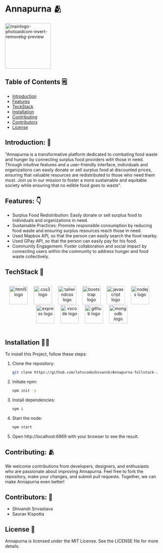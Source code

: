 # Annapurna 🫂

<img src="https://github.com/letscodeshivansh/Annapurna-fullstack-/assets/125864444/87a854b0-8616-4ecd-9136-7a6f42ff3208" alt="mainlogo-photoaidcom-invert-removebg-preview" width="150"/>


## Table of Contents 🗒️

- [Introduction](#introduction)
- [Features](#features)
- [TeckStack](#techstack)
- [Installation](#installation)
- [Contributing](#contributing)
- [Contributors](#contributors)
- [License](#license)

## Introduction: 🤞

"Annapurna is a transformative platform dedicated to combating food waste and hunger by connecting surplus food providers with those in need. Through intuitive features and a user-friendly interface, individuals and organizations can easily donate or sell surplus food at discounted prices, ensuring that valuable resources are redistributed to those who need them most. Join us in our mission to foster a more sustainable and equitable society while ensuring that no edible food goes to waste".
<br>

## Features: 👇

- Surplus Food Redistribution: Easily donate or sell surplus food to individuals and organizations in need.
- Sustainable Practices: Promote responsible consumption by reducing food waste and ensuring surplus resources reach those in need.
- Used Mapbox API, so that the person can easily search the food nearby.
- Used GPay API, so that the person can easily pay for his food.
- Community Engagement: Foster collaboration and social impact by connecting users within the community to address hunger and food waste collectively.

## TechStack 🤖
<br>
<div align="center">
  <img src="https://cdn.jsdelivr.net/gh/devicons/devicon/icons/html5/html5-original.svg" height="60" alt="html5 logo"  />
  <img width="12" />
  <img src="https://cdn.jsdelivr.net/gh/devicons/devicon/icons/css3/css3-original.svg" height="60" alt="css3 logo"  />
  <img width="12" />
  <img src="https://cdn.jsdelivr.net/gh/devicons/devicon/icons/tailwindcss/tailwindcss-original-wordmark.svg" height="60" alt="tailwindcss logo"  />
  <img width="12" />
  <img src="https://cdn.jsdelivr.net/gh/devicons/devicon/icons/bootstrap/bootstrap-original.svg" height="60" alt="bootstrap logo"  />
  <img width="12" />
  <img src="https://cdn.jsdelivr.net/gh/devicons/devicon/icons/javascript/javascript-original.svg" height="60" alt="javascript logo"  />
  <img width="12" />
  <img src="https://cdn.jsdelivr.net/gh/devicons/devicon/icons/nodejs/nodejs-original.svg" height="60" alt="nodejs logo"  />
  <img width="12" />
  <img src="https://cdn.jsdelivr.net/gh/devicons/devicon/icons/express/express-original.svg" height="60" alt="express logo"  />
  <img width="12" />
  <img src="https://cdn.jsdelivr.net/gh/devicons/devicon/icons/vscode/vscode-original.svg" height="60" alt="vscode logo"  />
  <img width="12" />
  <img src="https://cdn.jsdelivr.net/gh/devicons/devicon/icons/github/github-original.svg" height="60" alt="github logo"  />
  <img width="12" />
  <img src="https://cdn.jsdelivr.net/gh/devicons/devicon/icons/mongodb/mongodb-original.svg" height="60" alt="mongodb logo"  />
</div>

<br>


## Installation 👨‍💻

To install this Project, follow these steps:

1. Clone the repository:

    ```bash
    git clone https://github.com/letscodeshivansh/Annapurna-fullstack-.git
    ```

2. Initiate npm:

    ```bash
    npm init -y
    ```

3. Install dependencies:

    ```bash
    npm i
    ```

4. Start the node:

    ```bash
    npm start
    ```

 4. Open http://localhost:6969 with your browser to see the result.

## Contributing: 🫂

We welcome contributions from developers, designers, and enthusiasts who are passionate about improving Annapurna. Feel free to fork the repository, make your changes, and submit pull requests. Together, we can make Annapurna even better!


## Contributors: 🤝

- Shivansh Srivastava
- Saurav Kispotta


## License 👮

Annapurna is licensed under the MIT License. See the LICENSE file for more details.
